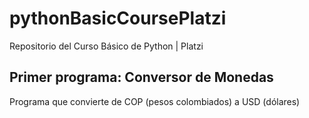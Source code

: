 # pythonBasicCoursePlatzi

Repositorio del Curso Básico de Python | Platzi

## Primer programa: Conversor de Monedas

Programa que convierte de COP (pesos colombiados) a USD (dólares)
